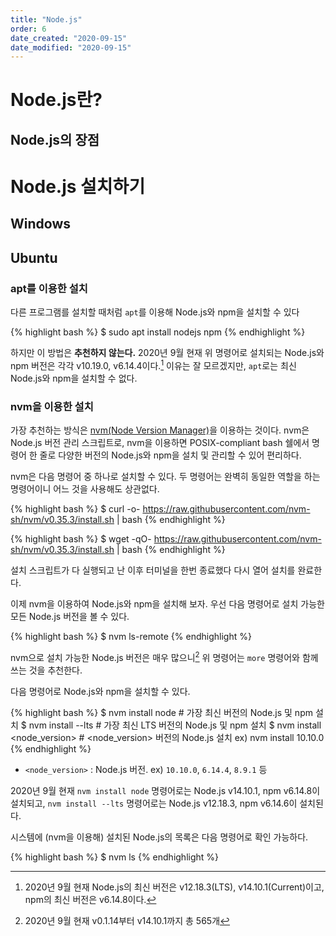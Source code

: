 ```yaml
---
title: "Node.js"
order: 6
date_created: "2020-09-15"
date_modified: "2020-09-15"
---
```


# Node.js란?

## Node.js의 장점

# Node.js 설치하기

## Windows

## Ubuntu

### apt를 이용한 설치

다른 프로그램를 설치할 때처럼 `apt`를 이용해 Node.js와 npm을 설치할 수 있다

{% highlight bash %}
$ sudo apt install nodejs npm
{% endhighlight %}

하지만 이 방법은 **추천하지 않는다.** 2020년 9월 현재 위 명령어로 설치되는 Node.js와 npm 버전은 각각 v10.19.0, v6.14.4이다.[^20] 이유는 잘 모르겠지만, `apt`로는 최신 Node.js와 npm을 설치할 수 없다.

[^20]: 2020년 9월 현재 Node.js의 최신 버전은 v12.18.3(LTS), v14.10.1(Current)이고, npm의 최신 버전은 v6.14.8이다.

### nvm을 이용한 설치

가장 추천하는 방식은 [nvm(Node Version Manager)](https://github.com/nvm-sh/nvm)을 이용하는 것이다. nvm은 Node.js 버전 관리 스크립트로, nvm을 이용하면 POSIX-compliant bash 쉘에서 명령어 한 줄로 다양한 버전의 Node.js와 npm을 설치 및 관리할 수 있어 편리하다.

nvm은 다음 명령어 중 하나로 설치할 수 있다. 두 명령어는 완벽히 동일한 역할을 하는 명령어이니 어느 것을 사용해도 상관없다.

{% highlight bash %}
$ curl -o- https://raw.githubusercontent.com/nvm-sh/nvm/v0.35.3/install.sh | bash
{% endhighlight %}

{% highlight bash %}
$ wget -qO- https://raw.githubusercontent.com/nvm-sh/nvm/v0.35.3/install.sh | bash
{% endhighlight %}

설치 스크립트가 다 실행되고 난 이후 터미널을 한번 종료했다 다시 열어 설치를 완료한다.

이제 nvm을 이용하여 Node.js와 npm을 설치해 보자. 우선 다음 명령어로 설치 가능한 모든 Node.js 버전을 볼 수 있다.

{% highlight bash %}
$ nvm ls-remote
{% endhighlight %}

nvm으로 설치 가능한 Node.js 버전은 매우 많으니[^21] 위 명령어는 `more` 명령어와 함께 쓰는 것을 추천한다.

[^21]: 2020년 9월 현재 v0.1.14부터 v14.10.1까지 총 565개

다음 명령어로 Node.js와 npm을 설치할 수 있다.

{% highlight bash %}
$ nvm install node             # 가장 최신 버전의 Node.js 및 npm 설치
$ nvm install --lts            # 가장 최신 LTS 버전의 Node.js 및 npm 설치
$ nvm install <node_version>   # <node_version> 버전의 Node.js 설치  ex) nvm install 10.10.0
{% endhighlight %}

- `<node_version>` : Node.js 버전. ex) `10.10.0`, `6.14.4`, `8.9.1` 등

2020년 9월 현재 `nvm install node` 명령어로는 Node.js v14.10.1, npm v6.14.8이 설치되고, `nvm install --lts` 명령어로는 Node.js v12.18.3, npm v6.14.6이 설치된다.

시스템에 (nvm을 이용해) 설치된 Node.js의 목록은 다음 명령어로 확인 가능하다.

{% highlight bash %}
$ nvm ls
{% endhighlight %}


